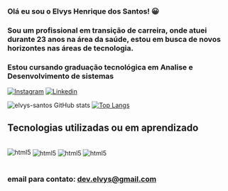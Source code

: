  ### Olá eu sou o Elvys Henrique dos Santos! 😀
### Sou um profissional em transição de carreira, onde atuei durante 23 anos na área da saúde, estou em busca de novos horizontes nas áreas de tecnologia.
### Estou cursando  graduação tecnológica em Analise e Desenvolvimento de sistemas


[![Instagram](https://img.shields.io/badge/Instagram-E4405F?style=for-the-badge&logo=instagram&logoColor=white)]()
[![Linkedin](https://img.shields.io/badge/LinkedIn-0077B5?style=for-the-badge&logo=linkedin&logoColor=white)]()

![elvys-santos GitHub stats](https://github-readme-stats.vercel.app/api?username=elvys-santos&show_icons=true&theme=radical)
[![Top Langs](https://github-readme-stats.vercel.app/api/top-langs/?username=elvys-santos)](https://github.com/anuraghazra/github-readme-stats)

## Tecnologias utilizadas ou em aprendizado 

<div style="display: inline_block"><br/>
<img aling= "center" alt="html5" scr="https://img.shields.io/badge/C-00599C?style=for-the-badge&logo=c&logoColor=white" />
<img align= "center" alt="html5" src="https://img.shields.io/badge/HTML5-E34F26?style=for-the-badge&logo=html5&logoColor=white"/>
<img align= "center" alt="html5" src="https://img.shields.io/badge/CSS3-1572B6?style=for-the-badge&logo=css3&logoColor=white"/>
<img align= "center" alt="html5" src="https://img.shields.io/badge/JavaScript-323330?style=for-the-badge&logo=javascript&logoColor=F7DF1E"/>
</div><br/>

### email para contato: dev.elvys@gmail.com
